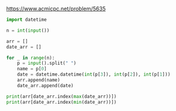 https://www.acmicpc.net/problem/5635





```python
import datetime

n = int(input())

arr = []
date_arr = []

for _ in range(n):
    p = input().split(" ")
    name = p[0]
    date = datetime.datetime(int(p[3]), int(p[2]), int(p[1]))
    arr.append(name)
    date_arr.append(date)

print(arr[date_arr.index(max(date_arr))])
print(arr[date_arr.index(min(date_arr))])
```



